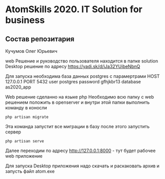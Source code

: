 # AtomSkills 2020. IT Solution for business

## Состав репозитария

Кучумов Олег Юрьевич

web Решение и руководство пользователя находится в папке solution
Desktop решение по адресу https://yadi.sk/d/iJa32YUibeNbnQ

Для запуска необходима база данных postgres c парамертрами
HOST 127.0.0.1
PORT 5432
user postgres
password gfhjkbr13
database as2020_app



Web решение сделанно на языке php
Необходимо всю папку с web решением положить в openserver и внутри этой папки выполнить команду в коносли

`php artisan migrate` 

Эта команда запустит все миграции в базу
после этого запустить сервер

`php artisan serve`

Далее переходим по адресу http://127.0.0.1:8000 - тут будет рабочее web приложение

Для запуска Desktop приложения надо скачать и раскаковать архив и запусть файл atom.exe